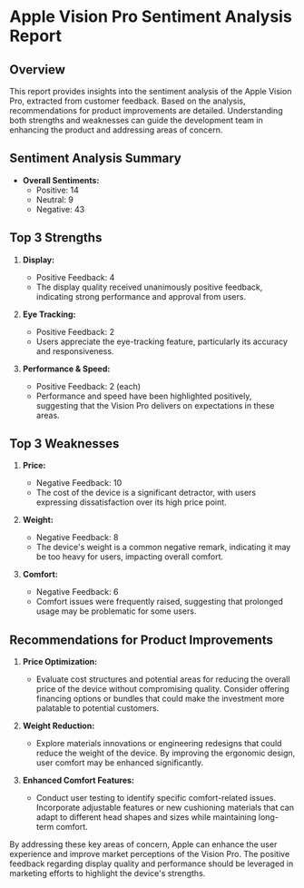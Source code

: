 # Apple Vision Pro Sentiment Analysis Report

## Overview

This report provides insights into the sentiment analysis of the Apple Vision Pro, extracted from customer feedback. Based on the analysis, recommendations for product improvements are detailed. Understanding both strengths and weaknesses can guide the development team in enhancing the product and addressing areas of concern.

## Sentiment Analysis Summary

- **Overall Sentiments:**
  - Positive: 14
  - Neutral: 9
  - Negative: 43

## Top 3 Strengths

1. **Display:**
   - Positive Feedback: 4
   - The display quality received unanimously positive feedback, indicating strong performance and approval from users.

2. **Eye Tracking:**
   - Positive Feedback: 2
   - Users appreciate the eye-tracking feature, particularly its accuracy and responsiveness.

3. **Performance & Speed:**
   - Positive Feedback: 2 (each)
   - Performance and speed have been highlighted positively, suggesting that the Vision Pro delivers on expectations in these areas.

## Top 3 Weaknesses

1. **Price:**
   - Negative Feedback: 10
   - The cost of the device is a significant detractor, with users expressing dissatisfaction over its high price point.

2. **Weight:**
   - Negative Feedback: 8
   - The device's weight is a common negative remark, indicating it may be too heavy for users, impacting overall comfort.

3. **Comfort:**
   - Negative Feedback: 6
   - Comfort issues were frequently raised, suggesting that prolonged usage may be problematic for some users.

## Recommendations for Product Improvements

1. **Price Optimization:**
   - Evaluate cost structures and potential areas for reducing the overall price of the device without compromising quality. Consider offering financing options or bundles that could make the investment more palatable to potential customers.

2. **Weight Reduction:**
   - Explore materials innovations or engineering redesigns that could reduce the weight of the device. By improving the ergonomic design, user comfort may be enhanced significantly.

3. **Enhanced Comfort Features:**
   - Conduct user testing to identify specific comfort-related issues. Incorporate adjustable features or new cushioning materials that can adapt to different head shapes and sizes while maintaining long-term comfort.

By addressing these key areas of concern, Apple can enhance the user experience and improve market perceptions of the Vision Pro. The positive feedback regarding display quality and performance should be leveraged in marketing efforts to highlight the device's strengths.